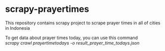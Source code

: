 # scrapy-prayertimes
This repository contains scrapy project to scrape prayer times in all of cities in Indonesia

To get data about prayer times today, you can use this command<br>
<i>scrapy crawl prayertimetodays -o result_prayer_time_todays.json</i>
